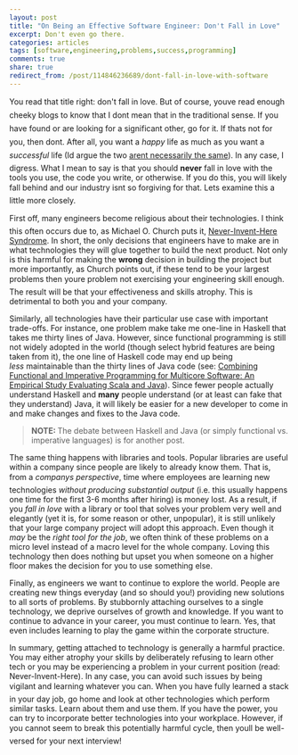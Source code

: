 ```yaml
---
layout: post
title: "On Being an Effective Software Engineer: Don't Fall in Love"
excerpt: Don't even go there.
categories: articles
tags: [software,engineering,problems,success,programming]
comments: true
share: true
redirect_from: /post/114846236689/dont-fall-in-love-with-software
---
```


<p>You read that title right: don't fall in love. But of course, youve read enough cheeky blogs to know that I dont mean that in the traditional sense. If you have found or are looking for a significant other, go for it. If thats not for you, then dont. After all, you want a <i>happy</i> life as much as you want a <i>successful</i> life (Id argue the two <a href="http://www.reddit.com/comments/2livoo/" target="_blank">arent necessarily the same</a>). In any case, I digress. What I mean to say is that you should <b>never</b> fall in love with the tools you use, the code you write, or otherwise. If you do this, you will likely fall behind and our industry isnt so forgiving for that. Lets examine this a little more closely.</p><p>First off, many engineers become religious about their technologies. I think this often occurs due to, as Michael O. Church puts it, <a href="https://michaelochurch.wordpress.com/2015/03/25/never-invent-here-the-even-worse-sibling-of-not-invented-here/" target="_blank">Never-Invent-Here Syndrome</a>. In short, the only decisions that engineers have to make are in what technologies they will glue together to build the next product. Not only is this harmful for making the <b>wrong</b> decision in building the project but more importantly, as Church points out, if these tend to be your largest problems then youre problem not exercising your engineering skill enough. The result will be that your effectiveness and skills atrophy. This is detrimental to both you and your company.</p><p>Similarly, all technologies have their particular use case with important trade-offs. For instance, one problem make take me one-line in Haskell that takes me thirty lines of Java. However, since functional programming is still not widely adopted in the world (though select hybrid features are being taken from it), the one line of Haskell code may end up being <i>less</i> maintainable than the thirty lines of Java code (see: <a href="http://citeseerx.ist.psu.edu/viewdoc/download?doi=10.1.1.261.3185&amp;rep=rep1&amp;type=pdf" target="_blank">Combining Functional and Imperative Programming for Multicore Software: An Empirical Study Evaluating Scala and Java</a>). Since fewer people actually understand Haskell and <b>many</b> people understand (or at least can fake that they understand) Java, it will likely be easier for a new developer to come in and make changes and fixes to the Java code.</p><blockquote><b>NOTE: </b>The debate between Haskell and Java (or simply functional vs. imperative languages) is for another post.<br/></blockquote><p>The same thing happens with libraries and tools. Popular libraries are useful within a company since people are likely to already know them. That is, from a <i>companys perspective</i>, time where employees are learning new technologies <i>without producing substantial output</i> (i.e. this usually happens one time for the first 3-6 months after hiring) is money lost. As a result, if you <i>fall in love</i> with a library or tool that solves your problem very well and elegantly (yet it is, for some reason or other, unpopular), it is still unlikely that your large company project will adopt this approach. Even though it <i>may</i> be the <i>right tool for the job</i>, we often think of these problems on a micro level instead of a macro level for the whole company. Loving this technology then does nothing but upset you when someone on a higher floor makes the decision for you to use something else.</p><p>Finally, as engineers we want to continue to explore the world. People are creating new things everyday (and so should you!) providing new solutions to all sorts of problems. By stubbornly attaching ourselves to a single technology, we deprive ourselves of growth and knowledge. If you want to continue to advance in your career, you must continue to learn. Yes, that even includes learning to play the game within the corporate structure.</p><p>In summary, getting attached to technology is generally a harmful practice. You may either atrophy your skills by deliberately refusing to learn other tech or you may be experiencing a problem in your current position (read: Never-Invent-Here). In any case, you can avoid such issues by being vigilant and learning whatever you can. When you have fully learned a stack in your day job, go home and look at other technologies which perform similar tasks. Learn about them and use them. If you have the power, you can try to incorporate better technologies into your workplace. However, if you cannot seem to break this potentially harmful cycle, then youll be well-versed for your next interview!</p>

